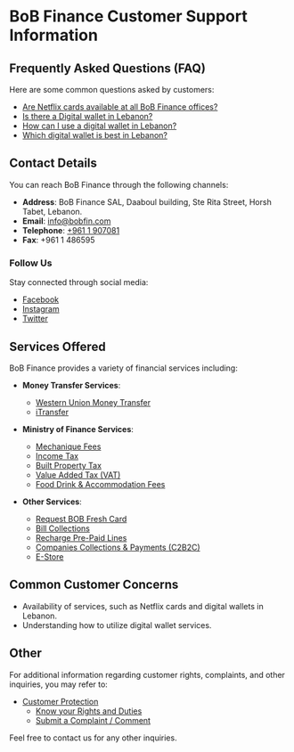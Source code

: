 # BoB Finance Customer Support Information

## Frequently Asked Questions (FAQ)
Here are some common questions asked by customers:

- [Are Netflix cards available at all BoB Finance offices?](https://www.bob-finance.com/Inside/FAQ/792817dd-5d5f-4703-8b16-632f355c716c)
- [Is there a Digital wallet in Lebanon?](https://www.bob-finance.com/Inside/FAQ/63ea8c52-01c5-4925-a72f-2f3baa6dd372)
- [How can I use a digital wallet in Lebanon?](https://www.bob-finance.com/Inside/FAQ/4c8c4a9c-bfb4-4585-98c1-c4cc29380a88)
- [Which digital wallet is best in Lebanon?](https://www.bob-finance.com/Inside/FAQ/931816f9-05d4-4c2b-acdf-76abef14b05f)

## Contact Details
You can reach BoB Finance through the following channels:

- **Address**: BoB Finance SAL, Daaboul building, Ste Rita Street, Horsh Tabet, Lebanon.
- **Email**: [info@bobfin.com](mailto:info@bobfin.com)
- **Telephone**: [+961 1 907081](tel:+9611907081)
- **Fax**: +961 1 486595

### Follow Us
Stay connected through social media:
- [Facebook](https://www.facebook.com/BobFinanceSal)
- [Instagram](https://www.instagram.com/BoB_Finance)
- [Twitter](https://twitter.com/BoBFinance2)

## Services Offered
BoB Finance provides a variety of financial services including:

- **Money Transfer Services**: 
  - [Western Union Money Transfer](http://www.wu.com/LB/en/track-transfer.html)
  - [iTransfer](https://www.bob-finance.com/Inside/InsidePages/ITransfer)
  
- **Ministry of Finance Services**: 
  - [Mechanique Fees](https://www.bob-finance.com/Inside/InsidePages/MecaniqueFees)
  - [Income Tax](https://www.bob-finance.com/Inside/InsidePages/IncomeTax)
  - [Built Property Tax](https://www.bob-finance.com/Inside/InsidePages/BuiltPropertyTax)
  - [Value Added Tax (VAT)](https://www.bob-finance.com/Inside/InsidePages/ValueAddedTax(VAT))
  - [Food Drink & Accommodation Fees](https://www.bob-finance.com/Inside/InsidePages/FoodDrinkAccommodationFees)

- **Other Services**:
  - [Request BOB Fresh Card](https://www.bob-finance.com/Request/FreshCards)
  - [Bill Collections](https://www.bob-finance.com/Inside/InsidePages/BillCollections)
  - [Recharge Pre-Paid Lines](https://www.bob-finance.com/Inside/InsidePages/RechargePrepaidLines)
  - [Companies Collections & Payments (C2B2C)](https://www.bob-finance.com/Inside/InsidePages/C2B)
  - [E-Store](https://www.bob-finance.com/Inside/InsidePages/Estore)

## Common Customer Concerns
- Availability of services, such as Netflix cards and digital wallets in Lebanon.
- Understanding how to utilize digital wallet services.

## Other
For additional information regarding customer rights, complaints, and other inquiries, you may refer to:
- [Customer Protection](javascript:void(0))
  - [Know your Rights and Duties](https://www.bob-finance.com/Inside/RightsAndDuties)
  - [Submit a Complaint / Comment](https://www.bob-finance.com/CustomerProtection/ComplaintAndCommentView)

Feel free to contact us for any other inquiries.